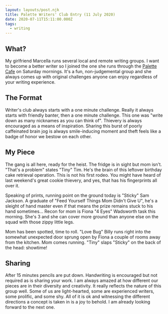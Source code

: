 ```yaml
---
layout: layouts/post.njk
title: Palette Writers' Club Entry (11 July 2020)
date: 2020-07-11T15:11:00.000Z
tags:
  - writing
---
```

## What?
My girlfriend Marcella runs several local and remote writing groups. I want to become a better writer so I joined the one she runs through the [Palette Cafe](www.thepalettecafe.com) on Saturday mornings. It's a fun, non-judgemental group and she always comes up with original challenges anyone can enjoy regardless of your writing experience.

## The Format
Writer's club always starts with a one minute challenge. Really it always starts with friendly banter, then a one minute challenge. This one was "write down as many nicknames as you can think of". Thievery is always encouraged as a means of inspiration. Sharing this burst of poorly caffeinated brain jog is always smile-inducing moment and theft feels like a badge of honor we bestow on each other.

## My Piece
The gang is all here, ready for the heist. The fridge is in sight but mom isn't. "That's a problem" states "Tiny" Tim. He's the brain of this leftover birthday cake retrieval operation. This is not his first rodeo. You might have heard of last weekend's great cookie thievery, and yes, that has his fingerprints all over it.

Speaking of prints, running point on the ground today is "Sticky" Sam Jackson. A graduate of "Feed Yourself Things Mom Didn't Give U", he's a sleight of hand master even if that means the prize remains stuck to his hand sometimes... Recon for mom is Fiona "4 Eyes" Wadsworth task this morning. She's 3 and she can cover more ground than anyone else on the squad with those zippy little legs.

Mom has been spotted, time to roll. "Love Bug" Billy runs right into the somewhat unexpected door sprung open by Fiona a couple of rooms away from the kitchen. Mom comes running. "Tiny" slaps "Sticky" on the back of the head: showtime!

## Sharing
After 15 minutes pencils are put down. Handwriting is encouraged but not required as is sharing your work. I am always amazed at how different our pieces are in their diversity and creativity. It really reflects the nature of this group well. Some of us are light-hearted, some are experienced writers, some prolific, and some shy. All of it is ok and witnessing the different directions a concept is taken in is a joy to behold. I am already looking forward to the next one.